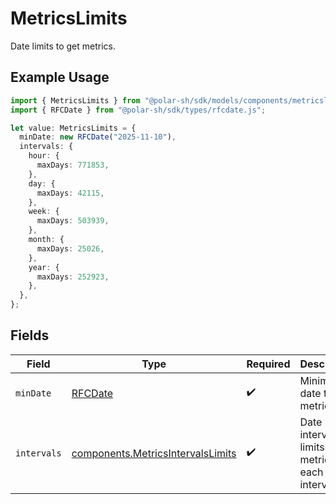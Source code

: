 # MetricsLimits

Date limits to get metrics.

## Example Usage

```typescript
import { MetricsLimits } from "@polar-sh/sdk/models/components/metricslimits.js";
import { RFCDate } from "@polar-sh/sdk/types/rfcdate.js";

let value: MetricsLimits = {
  minDate: new RFCDate("2025-11-10"),
  intervals: {
    hour: {
      maxDays: 771853,
    },
    day: {
      maxDays: 42115,
    },
    week: {
      maxDays: 503939,
    },
    month: {
      maxDays: 25026,
    },
    year: {
      maxDays: 252923,
    },
  },
};
```

## Fields

| Field                                                                                  | Type                                                                                   | Required                                                                               | Description                                                                            |
| -------------------------------------------------------------------------------------- | -------------------------------------------------------------------------------------- | -------------------------------------------------------------------------------------- | -------------------------------------------------------------------------------------- |
| `minDate`                                                                              | [RFCDate](../../types/rfcdate.md)                                                      | :heavy_check_mark:                                                                     | Minimum date to get metrics.                                                           |
| `intervals`                                                                            | [components.MetricsIntervalsLimits](../../models/components/metricsintervalslimits.md) | :heavy_check_mark:                                                                     | Date interval limits to get metrics for each interval.                                 |